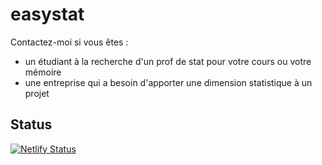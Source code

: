 # easy**stat**

Contactez-moi si vous êtes :

- un étudiant à la recherche d'un prof de stat pour votre cours ou votre mémoire
- une entreprise qui a besoin d'apporter une dimension statistique à un projet

## Status

[![Netlify Status](https://api.netlify.com/api/v1/badges/0c994d23-0a93-4da6-86a4-a3b5ce76a5d0/deploy-status)](https://app.netlify.com/sites/easystat/deploys)
